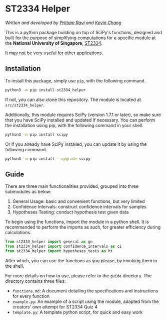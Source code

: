 # ST2334 Helper

_Written and developed by [Prittam Ravi](https://github.com/prit3010 "Prittam Ravi") and [Kevin Chang](https://github.com/kevinchangjk "Kevin Chang Jon Kit")_

This is a python package building on top of SciPy's functions, designed and built for the purpose of simplifying computations for a specific module at the **National University of Singapore**, [ST2334](https://nusmods.com/modules/ST2334/probability-and-statistics "Probability and Statistics").

It may not be very useful for other applications.

## Installation

To install this package, simply use `pip`, with the following command.

```bash
python3 -m pip install st2334_helper
```

If not, you can also clone this repository. The module is located at `src/st2334_helper`.

Additionally, this module requires SciPy (version 1.7.1 or later), so make sure that you have SciPy installed and updated if necessary. You can perform the installation using pip, with the following command in your shell.

```bash
python3 -m pip install scipy
```

Or if you already have SciPy installed, you can update it by using the following command.

```bash
python3 -m pip install --upgrade scipy
```

## Guide

There are three main functionalities provided, grouped into three submodules as below:

1. General Usage: basic and convenient functions, but very limited
2. Confidence Intervals: construct confidence intervals for samples
3. Hypotheses Testing: conduct hypothesis test given data

To begin using the functions, import the module in a python shell. It is recommended to perform the imports as such, for greater efficiency during calculations.

```python
from st2334_helper import general as gn
from st2334_helper import confidence_intervals as ci
from st2334_helper import hypotheses_tests as ht
```

After which, you can use the functions as you please, by invoking them in the shell.

For more details on how to use, please refer to the `guide` directory. The directory contains three files:

- `functions.md`: A document detailing the specifications and instructions for every function
- `example.py`: An example of a script using the module, adapted from the creators' own attempt for ST2334 Quiz 4
- `template.py`: A template python script, for quick and easy work
